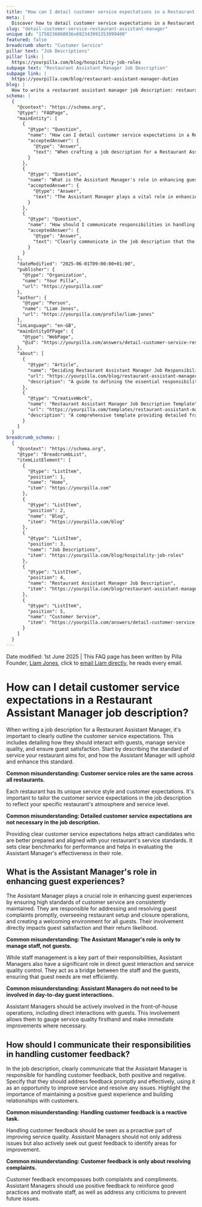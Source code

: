 ```yaml
---
title: "How can I detail customer service expectations in a Restaurant Assistant Manager job description?"
meta: |
  Discover how to detail customer service expectations in a Restaurant Assistant Manager job description to enhance guest experiences and manage feedback effectively.
slug: "detail-customer-service-restaurant-assistant-manager"
unique id: "1750236060036x692343991353999400"
featured: false
breadcrumb short: "Customer Service"
pillar text: "Job Descriptions"
pillar link: |
  https://yourpilla.com/blog/hospitality-job-roles
subpage text: "Restaurant Assistant Manager Job Description"
subpage link: |
  https://yourpilla.com/blog/restaurant-assistant-manager-duties
blog: |
  How to write a restaurant assistant manager job description: restaurant assistant manager job description template included.
schema: |
  {
    "@context": "https://schema.org",
    "@type": "FAQPage",
    "mainEntity": [
      {
        "@type": "Question",
        "name": "How can I detail customer service expectations in a Restaurant Assistant Manager job description?",
        "acceptedAnswer": {
          "@type": "Answer",
          "text": "When crafting a job description for a Restaurant Assistant Manager, clearly outline the customer service expectations. Describe how the Assistant Manager should interact with guests, manage service quality, and ensure guest satisfaction. Specify the service standard your restaurant aims for and detail how the Assistant Manager will uphold and enhance this standard. Tailor the customer service expectations to fit your restaurant's unique style and level of service."
        }
      },
      {
        "@type": "Question",
        "name": "What is the Assistant Manager's role in enhancing guest experiences?",
        "acceptedAnswer": {
          "@type": "Answer",
          "text": "The Assistant Manager plays a vital role in enhancing guest experiences by ensuring high standards of customer service are consistently maintained. They oversee restaurant setup and closure operations, handle guest complaints promptly, and create a welcoming environment for all visitors. Their direct involvement in guest interactions and service quality control significantly influences guest satisfaction and their likelihood of returning."
        }
      },
      {
        "@type": "Question",
        "name": "How should I communicate responsibilities in handling customer feedback in a Restaurant Assistant Manager job description?",
        "acceptedAnswer": {
          "@type": "Answer",
          "text": "Clearly communicate in the job description that the Assistant Manager is responsible for handling customer feedback, both positive and negative. Specify their duty to address feedback promptly and effectively, using it as an opportunity to improve service and resolve issues. Emphasize the proactive aspect of managing feedback to identify and act on improvement opportunities, as well as reinforce and encourage good practices among staff using positive feedback."
        }
      }
    ],
    "dateModified": "2025-06-01T09:00:00+01:00",
    "publisher": {
      "@type": "Organization",
      "name": "Your Pilla",
      "url": "https://yourpilla.com"
    },
    "author": {
      "@type": "Person",
      "name": "Liam Jones",
      "url": "https://yourpilla.com/profile/liam-jones"
    },
    "inLanguage": "en-GB",
    "mainEntityOfPage": {
      "@type": "WebPage",
      "@id": "https://yourpilla.com/answers/detail-customer-service-restaurant-assistant-manager"
    },
    "about": [
      {
        "@type": "Article",
        "name": "Deciding Restaurant Assistant Manager Job Responsibilities and Skills",
        "url": "https://yourpilla.com/blog/restaurant-assistant-manager-duties",
        "description": "A guide to defining the essential responsibilities and skills for a Restaurant Assistant Manager, tailored to specific restaurant needs."
      },
      {
        "@type": "CreativeWork",
        "name": "Restaurant Assistant Manager Job Description Template",
        "url": "https://yourpilla.com/templates/restaurant-assistant-manager-job-description",
        "description": "A comprehensive template providing detailed frameworks for creating job descriptions for Restaurant Assistant Managers."
      }
    ]
  }
breadcrumb_schema: |
  {
    "@context": "https://schema.org",
    "@type": "BreadcrumbList",
    "itemListElement": [
      {
        "@type": "ListItem",
        "position": 1,
        "name": "Home",
        "item": "https://yourpilla.com"
      },
      {
        "@type": "ListItem",
        "position": 2,
        "name": "Blog",
        "item": "https://yourpilla.com/blog"
      },
      {
        "@type": "ListItem",
        "position": 3,
        "name": "Job Descriptions",
        "item": "https://yourpilla.com/blog/hospitality-job-roles"
      },
      {
        "@type": "ListItem",
        "position": 4,
        "name": "Restaurant Assistant Manager Job Description",
        "item": "https://yourpilla.com/blog/restaurant-assistant-manager-duties"
      },
      {
        "@type": "ListItem",
        "position": 5,
        "name": "Customer Service",
        "item": "https://yourpilla.com/answers/detail-customer-service-restaurant-assistant-manager"
      }
    ]
  }
---
```


Date modified: 1st June 2025 | This FAQ page has been written by Pilla Founder, [Liam Jones](https://yourpilla.com/profile/liam-jones), click to [email Liam directly](https://mailto:liam@yourpilla.com), he reads every email.

# How can I detail customer service expectations in a Restaurant Assistant Manager job description?

When writing a job description for a Restaurant Assistant Manager, it's important to clearly outline the customer service expectations. This includes detailing how they should interact with guests, manage service quality, and ensure guest satisfaction. Start by describing the standard of service your restaurant aims for, and how the Assistant Manager will uphold and enhance this standard.

**Common misunderstanding: Customer service roles are the same across all restaurants.**

Each restaurant has its unique service style and customer expectations. It's important to tailor the customer service expectations in the job description to reflect your specific restaurant's atmosphere and service level.

**Common misunderstanding: Detailed customer service expectations are not necessary in the job description.**

Providing clear customer service expectations helps attract candidates who are better prepared and aligned with your restaurant's service standards. It sets clear benchmarks for performance and helps in evaluating the Assistant Manager's effectiveness in their role.

## What is the Assistant Manager's role in enhancing guest experiences?

The Assistant Manager plays a crucial role in enhancing guest experiences by ensuring high standards of customer service are consistently maintained. They are responsible for addressing and resolving guest complaints promptly, overseeing restaurant setup and closure operations, and creating a welcoming environment for all guests. Their involvement directly impacts guest satisfaction and their return likelihood.

**Common misunderstanding: The Assistant Manager's role is only to manage staff, not guests.**

While staff management is a key part of their responsibilities, Assistant Managers also have a significant role in direct guest interaction and service quality control. They act as a bridge between the staff and the guests, ensuring that guest needs are met efficiently.

**Common misunderstanding: Assistant Managers do not need to be involved in day-to-day guest interactions.**

Assistant Managers should be actively involved in the front-of-house operations, including direct interactions with guests. This involvement allows them to gauge service quality firsthand and make immediate improvements where necessary.

## How should I communicate their responsibilities in handling customer feedback?

In the job description, clearly communicate that the Assistant Manager is responsible for handling customer feedback, both positive and negative. Specify that they should address feedback promptly and effectively, using it as an opportunity to improve service and resolve any issues. Highlight the importance of maintaining a positive guest experience and building relationships with customers.

**Common misunderstanding: Handling customer feedback is a reactive task.**

Handling customer feedback should be seen as a proactive part of improving service quality. Assistant Managers should not only address issues but also actively seek out guest feedback to identify areas for improvement.

**Common misunderstanding: Customer feedback is only about resolving complaints.**

Customer feedback encompasses both complaints and compliments. Assistant Managers should use positive feedback to reinforce good practices and motivate staff, as well as address any criticisms to prevent future issues.